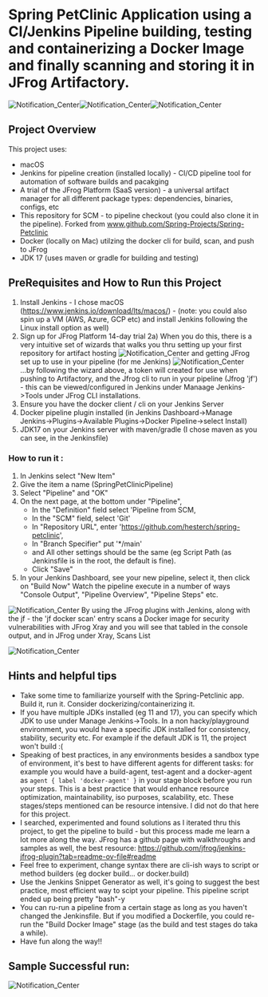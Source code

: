 # Spring PetClinic Application using a CI/Jenkins Pipeline building, testing and containerizing a Docker Image and finally scanning and storing it in JFrog Artifactory.
![Notification_Center](https://github.com/hesterch/spring-petclinic/assets/92892352/747d4858-9192-48e8-8e7e-c65c80485cb5)![Notification_Center](https://github.com/hesterch/spring-petclinic/assets/92892352/74c696d6-bddd-4daa-9595-285cb5bb7de5)![Notification_Center](https://github.com/hesterch/spring-petclinic/assets/92892352/79aac805-dee6-4ba8-a68b-80378eeaae89)


## Project Overview
This project uses:
- macOS
- Jenkins for pipeline creation (installed locally) - CI/CD pipeline tool for automation of software builds and pacakging
- A trial of the JFrog Platform (SaaS version) - a universal artifact manager for all different package types:  dependencies, binaries, configs, etc
- This repository for SCM - to pipeline checkout (you could also clone it in the pipeline).  Forked from www.github.com/Spring-Projects/Spring-Petclinic
- Docker (locally on Mac) utilzing the docker cli for build, scan, and push to JFrog
- JDK 17 (uses maven or gradle for building and testing)

## PreRequisites and How to Run this Project
1) Install Jenkins - I chose macOS (https://www.jenkins.io/download/lts/macos/) - (note: you could also spin up a VM (AWS, Azure, GCP etc)  and install Jenkins following the Linux install option as well)
2) Sign up for JFrog Platform 14-day trial
2a) When you do this, there is a very intuitive set of wizards that walks you thru setting up your first repository for artifact hosting 
![Notification_Center](https://github.com/hesterch/spring-petclinic/assets/92892352/78737697-efbf-4495-9919-d2e7e0736cf6)
and getting JFrog set up to use in your pipeline (for me Jenkins)
![Notification_Center](https://github.com/hesterch/spring-petclinic/assets/92892352/e43367d6-d637-43eb-8128-cf455d8dc27c)
...by following the wizard above, a token will created for use when pushing to Artifactory, and the Jfrog cli to run in your pipeline (Jfrog 'jf') - this can be viewed/configured in Jenkins under Manaage Jenkins->Tools under JFrog CLI installations.
3) Ensure you have the docker client / cli on your Jenkins Server
4) Docker pipeline plugin installed (in Jenkins Dashboard->Manage Jenkins->Plugins->Available Plugins->Docker Pipeline->select Install)
5) JDK17 on your Jenkins server with maven/gradle (I chose maven as you can see, in the Jenkinsfile)
### How to run it :
1) In Jenkins select "New Item"
2) Give the item a name (SpringPetClinicPipeline)
3) Select "Pipeline" and "OK"
4) On the next page, at the bottom under "Pipeline",
   - In the "Definition" field select 'Pipeline from SCM,
   - In the "SCM" field, select 'Git'
   - In "Repository URL", enter 'https://github.com/hesterch/spring-petclinic',
   - In "Branch Specifier" put '*/main'
   - and All other settings should be the same (eg Script Path (as Jenkinsfile is in the root, the default is fine).
   - Click "Save"
5) In your Jenkins Dashboard, see your new pipeline, select it, then click on "Build Now"
Watch the pipeline execute in a number of ways "Console Output", "Pipeline Overview", "Pipeline Steps" etc.


![Notification_Center](https://github.com/hesterch/spring-petclinic/assets/92892352/3c0023b2-8c43-4a99-bc95-262eb84ed1fe)
By using the JFrog plugins with Jenkins, along with the jf - the 'jf docker scan' entry scans a Docker image for security vulnerabilities with JFrog Xray and you will see that tabled in the console output, and in JFrog under Xray, Scans List 

![Notification_Center](https://github.com/hesterch/spring-petclinic/assets/92892352/2d34d517-c7be-4fe7-a8b1-f6539cb3477d)


## Hints and helpful tips
- Take some time to familiarize yourself with the Spring-Petclinic app.  Build it, run it.  Consider dockerizing/containerizing it.
- If you have multiple JDKs installed (eg 11 and 17), you can specify which JDK to use under Manage Jenkins->Tools.  In a non hacky/playground environment, you would have a specific JDK installed for consistency, stability, security etc.  For example if the default JDK is 11, the project won't build :(
- Speaking of best practices, in any environments besides a sandbox type of environment, it's best to have different agents for different tasks: for example you would have a build-agent, test-agent and a docker-agent as `agent { label 'docker-agent' }` in your stage block before you run your steps.  This is a best practice that would enhance resource optimization, maintainability, iso purposes, scalability, etc.  These stages/steps mentioned can be resource intensive.  I did not do that here for this project.
- I searched, experimented and found solutions as I iterated thru this project, to get the pipeline to build - but this process made me learn a lot more along the way.  JFrog has a github page with walkthroughs and samples as well, the best resource:  https://github.com/jfrog/jenkins-jfrog-plugin?tab=readme-ov-file#readme
- Feel free to experiment, change syntax there are cli-ish ways to script or method builders (eg docker build... or docker.build)
- Use the Jenkins Snippet Generator as well, it's going to suggest the best practice, most efficient way to scipt your pipeline.  This pipeline script ended up being pretty "bash"-y
- You can ru-run a pipeline from a certain stage as long as you haven't changed the Jenkinsfile.  But if you modified a Dockerfile, you could re-run the "Build Docker Image" stage (as the build and test stages do taka a while).
- Have fun along the way!!

## Sample Successful run:
![Notification_Center](https://github.com/hesterch/spring-petclinic/assets/92892352/338d8545-475a-449f-9e03-4dcafffa7ed1)
